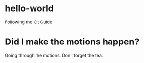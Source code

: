 # hello-world
Following the Git Guide


Did I make the motions happen?
=======
Going through the motions. Don't forget the tea.

